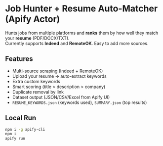 # Job Hunter + Resume Auto-Matcher (Apify Actor)

Hunts jobs from multiple platforms and **ranks** them by how well they match your **resume** (PDF/DOCX/TXT).  
Currently supports **Indeed** and **RemoteOK**. Easy to add more sources.

## Features
- Multi-source scraping (Indeed + RemoteOK)
- Upload your resume → auto-extract keywords
- Extra custom keywords
- Smart scoring (title > description > company)
- Duplicate removal by link
- Dataset output (JSON/CSV/Excel from Apify UI)
- `RESUME_KEYWORDS.json` (keywords used), `SUMMARY.json` (top results)

## Local Run
```bash
npm i -g apify-cli
npm i
apify run
